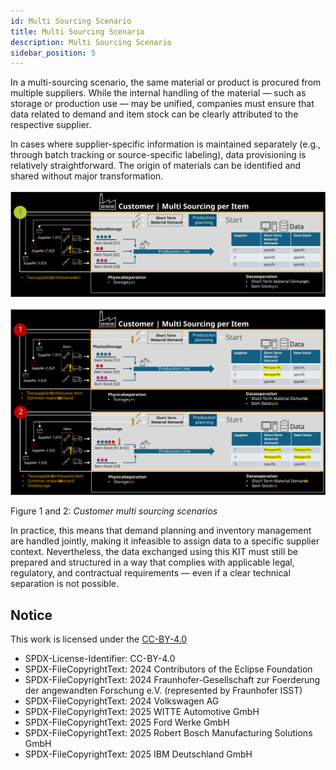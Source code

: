 ```yaml
---
id: Multi Sourcing Scenario
title: Multi Sourcing Scenario
description: Multi Sourcing Scenario
sidebar_position: 5
---
```


In a multi-sourcing scenario, the same material or product is procured from multiple suppliers. While the internal handling of the material — such as storage or production use — may be unified, companies must ensure that data related to demand and item stock can be clearly attributed to the respective supplier.

In cases where supplier-specific information is maintained separately (e.g., through batch tracking or source-specific labeling), data provisioning is relatively straightforward. The origin of materials can be identified and shared without major transformation.

![customer-multi-sourcing-part1](../../assets/customer-multi-sourcing-part1.svg)

![customer-multi-sourcing-part2](../../assets/customer-multi-sourcing-part2.svg)

Figure 1 and 2: *Customer multi sourcing scenarios*

In practice, this means that demand planning and inventory management are handled jointly, making it infeasible to assign data to a specific supplier context. Nevertheless, the data exchanged using this KIT must still be prepared and structured in a way that complies with applicable legal, regulatory, and contractual requirements — even if a clear technical separation is not possible.

## Notice

This work is licensed under the [CC-BY-4.0](https://creativecommons.org/licenses/by/4.0/legalcode)

- SPDX-License-Identifier: CC-BY-4.0  
- SPDX-FileCopyrightText: 2024 Contributors of the Eclipse Foundation  
- SPDX-FileCopyrightText: 2024 Fraunhofer-Gesellschaft zur Foerderung der angewandten Forschung e.V. (represented by Fraunhofer ISST)  
- SPDX-FileCopyrightText: 2024 Volkswagen AG  
- SPDX-FileCopyrightText: 2025 WITTE Automotive GmbH  
- SPDX-FileCopyrightText: 2025 Ford Werke GmbH  
- SPDX-FileCopyrightText: 2025 Robert Bosch Manufacturing Solutions GmbH  
- SPDX-FileCopyrightText: 2025 IBM Deutschland GmbH
